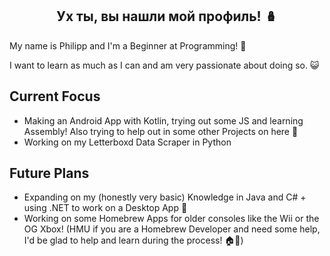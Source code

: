 <h2 align="center">Ух ты, вы нашли мой профиль! 🪆</h3>

My name is Philipp and I'm a Beginner at Programming! 🐣

I want to learn as much as I can and am very passionate about doing so. 😺

## Current Focus
- Making an Android App with Kotlin, trying out some JS and learning Assembly! Also trying to help out in some other Projects on here 🐸
- Working on my Letterboxd Data Scraper in Python

## Future Plans
- Expanding on my (honestly very basic) Knowledge in Java and C# + using .NET to work on a Desktop App 🐍
- Working on some Homebrew Apps for older consoles like the Wii or the OG Xbox! (HMU if you are a Homebrew Developer and need some help, I'd be glad to help and learn during the process! 🏠🍺)
